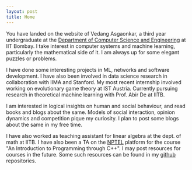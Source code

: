 ```yaml
---
layout: post
title: Home
---
```


You have landed on the website of Vedang Asgaonkar, a third year undergraduate at the [Department of Computer Science and Engineering](https://cse.iitb.ac.in) at IIT Bombay. I take interest in computer systems and machine learning, particularly the mathematical side of it. I am always up for some elegant puzzles or problems.

I have done some interesting projects in ML, networks and software development. I have also been involved in data science research in collaboration with IIMA and Stanford. My most recent internship involved working on evolutionary game theory at IST Austria. Currently pursuing research in theoretical machine learning with Prof. Abir De at IITB.

I am interested in logical insights on human and social behaviour, and read books and blogs about the same. Models of social interaction, opinion dynamics and competition pique my curiosity. I plan to post some blogs about the same in my free time.

I have also worked as teaching assistant for linear algebra at the dept. of math at IITB. I have also been a TA on the [NPTEL](https://nptel.ac.in/) platform for the course "An Introduction to Programming through C++". I may post resources for courses in the future. Some such resources can be found in my [github](https://github.com/VedangAsgaonkar) repositories.